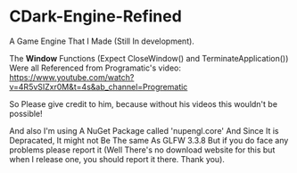 # CDark-Engine-Refined
A Game Engine That I Made (Still In development).

The **Window** Functions (Expect CloseWindow() and TerminateApplication()) Were all Referenced from Programatic's video: https://www.youtube.com/watch?v=4R5vSIZxr0M&t=4s&ab_channel=Progrematic

So Please give credit to him, because without his videos this wouldn't be possible!

And also I'm using A NuGet Package called 'nupengl.core' And Since It is Depracated, It might not Be The same As GLFW 3.3.8 But if you do face any problems please report it (Well There's no download website for this but when I release one, you should report it there. Thank you). 
